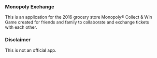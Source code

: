 ### Monopoly Exchange

This is an application for the 2016 grocery store Monopoly® Collect & Win Game created for friends and family to collaborate and exchange tickets with each other.

### Disclaimer

This is not an official app.
